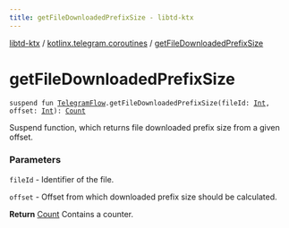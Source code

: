 ```yaml
---
title: getFileDownloadedPrefixSize - libtd-ktx
---
```


[libtd-ktx](../index.html) / [kotlinx.telegram.coroutines](index.html) / [getFileDownloadedPrefixSize](./get-file-downloaded-prefix-size.html)

# getFileDownloadedPrefixSize

`suspend fun `[`TelegramFlow`](../kotlinx.telegram.core/-telegram-flow/index.html)`.getFileDownloadedPrefixSize(fileId: `[`Int`](https://kotlinlang.org/api/latest/jvm/stdlib/kotlin/-int/index.html)`, offset: `[`Int`](https://kotlinlang.org/api/latest/jvm/stdlib/kotlin/-int/index.html)`): `[`Count`](https://tdlibx.github.io/td/docs/org/drinkless/td/libcore/telegram/TdApi.Count.html)

Suspend function, which returns file downloaded prefix size from a given offset.

### Parameters

`fileId` - Identifier of the file.

`offset` - Offset from which downloaded prefix size should be calculated.

**Return**
[Count](https://tdlibx.github.io/td/docs/org/drinkless/td/libcore/telegram/TdApi.Count.html) Contains a counter.

